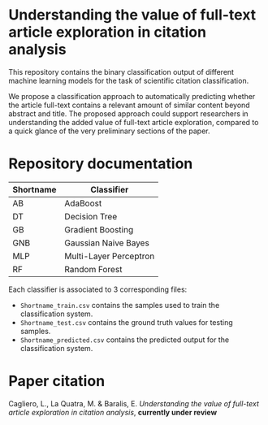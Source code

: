 # Understanding the value of full-text article exploration in citation analysis

This repository contains the binary classification output of different machine learning models for the task of scientific citation classification.

We propose a classification approach to automatically predicting whether the article full-text contains a relevant amount of similar content beyond abstract and title. The proposed approach could support researchers in understanding the added value of full-text article exploration, compared to a quick glance of the very preliminary sections of the paper. 

# Repository documentation

| Shortname | Classifier             |
|-----------|------------------------|
| AB        | AdaBoost               |
| DT        | Decision Tree          |
| GB        | Gradient Boosting      |
| GNB       | Gaussian Naive Bayes   |
| MLP       | Multi-Layer Perceptron |
| RF        | Random Forest          |

Each classifier is associated to 3 corresponding files:
- `Shortname_train.csv` contains the samples used to train the classification system.
- `Shortname_test.csv` contains the ground truth values for testing samples.
- `Shortname_predicted.csv` contains the predicted output for the classification system.

# Paper citation 

Cagliero, L., La Quatra, M. & Baralis, E. *Understanding the value of full-text article exploration in citation analysis*, **currently under review**

